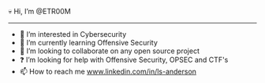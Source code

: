 💀 Hi, I’m @ETR00M
***
- 👀 I’m interested in Cybersecurity
- 🌱 I’m currently learning Offensive Security
- 🔭 I’m looking to collaborate on any open source project
- ❓ I’m looking for help with Offensive Security, OPSEC and CTF's
- 📫 How to reach me www.linkedin.com/in/ls-anderson

<!---
ETR00M/ETR00M is a ✨ special ✨ repository because its `README.md` (this file) appears on your GitHub profile.
You can click the Preview link to take a look at your changes.
--->
